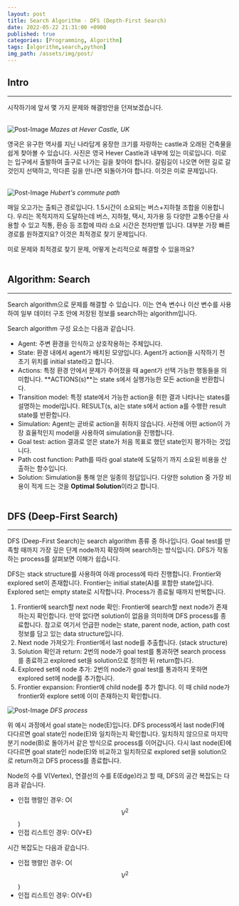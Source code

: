 ```yaml
---
layout: post
title: Search Algorithm - DFS (Depth-First Search)
date: 2022-05-22 21:31:00 +0900
published: true
categories: [Programming, Algorithm]
tags: [algorithm,search,python]
img_path: /assets/img/post/
---
```


## Intro
***

 시작하기에 앞서 몇 가지 문제와 해결방안을 던져보겠습니다.
 <br><br>

 ![Post-Image](DFS_MazesatHeverCastle.png)
 _Mazes at Hever Castle, UK_

 영국은 유구한 역사를 지닌 나라답게 웅장한 크기를 자랑하는 castle과 오래된 건축물을 쉽게 찾아볼 수 있습니다. 사진은 영국 Hever Castle과 내부에 있는 미로입니다. 미로는 입구에서 출발하여 출구로 나가는 길을 찾아야 합니다. 갈림길이 나오면 어떤 길로 갈 것인지 선택하고, 막다른 길을 만나면 되돌아가야 합니다. 이것은 미로 문제입니다.
 <br><br>

 ![Post-Image](DFS_path)
 _Hubert's commute path_

 매일 오고가는 출퇴근 경로입니다. 1.5시간이 소요되는 버스+지하철 조합을 이용합니다. 우리는 목적지까지 도달하는데 버스, 지하철, 택시, 자가용 등 다양한 교통수단을 사용할 수 있고 직통, 환승 등 조합에 따라 소요 시간은 천차만별 입니다. 대부분 가장 빠른 경로를 원하겠지요? 이것은 최적경로 찾기 문제입니다.

 미로 문제와 최적경로 찾기 문제, 어떻게 논리적으로 해결할 수 있을까요?
 <br><br>


 ## Algorithm: Search
***

 Search algorithm으로 문제를 해결할 수 있습니다. 이는 연속 변수나 이산 변수를 사용하여 일부 데이터 구조 안에 저장된 정보를 search하는 algorithm입니다.

 Search algorithm 구성 요소는 다음과 같습니다.

 * Agent: 주변 환경을 인식하고 상호작용하는 주체입니다.
 * State: 환경 내에서 agent가 배치된 모양입니다. Agent가 action을 시작하기 전 초기 위치를 initial state라고 합니다.
 * Actions: 특정 환경 안에서 문제가 주어졌을 때 agent가 선택 가능한 행동들을 의미합니다. **ACTIONS(s)**는 state s에서 실행가능한 모든 action을 반환합니다.
 * Transition model: 특정 state에서 가능한 action을 취한 결과 나타나는 states를 설명하는 model입니다. RESULT(s, a)는 state s에서 action a를 수행한 result state를 반환합니다.
 * Simulation: Agent는 곧바로 action을 취하지 않습니다. 사전에 어떤 action이 가장 효율적인지 model을 사용하여 simulation을 진행합니다.
 * Goal test: action 결과로 얻은 state가 처음 목표로 했던 state인지 평가하는 것입니다.
 * Path cost function: Path를 따라 goal state에 도달하기 까지 소요된 비용을 산출하는 함수입니다.
 * Solution: Simulation을 통해 얻은 일종의 정답입니다. 다양한 solution 중 가장 비용이 적게 드는 것을 **Optimal Solution**이라고 합니다.
 <br><br>


 ## DFS (Deep-First Search)
***
 DFS (Deep-First Search)는 search algorithm 종류 중 하나입니다. Goal test를 만족할 때까지 가장 깊은 단계 node까지 확장하며 search하는 방식입니다. DFS가 작동하는 process를 살펴보면 이해가 쉽습니다.

 DFS는 stack structure를 사용하여 아래 process에 따라 진행합니다. Frontier와 explored set이 존재합니다. Frontier는 initial state(A)를 포함한 state입니다. Explored set는 empty state로 시작합니다. Process가 종료될 때까지 반복합니다.

 1.  Frontier에 search할 next node 확인: Frontier에 search할 next node가 존재하는지 확인합니다. 만약 없다면 solution이 없음을 의미하며 DFS process를 종료합니다. 참고로 여기서 언급한 node는 state, parent node, action, path cost 정보를 담고 있는 data structure입니다.
 2.  Next node 가져오기: Frontier에서 last node를 추출합니다. (stack structure)
 3.  Solution 확인과 return: 2번의 node가 goal test를 통과하면 search process를 종료하고 explored set을 solution으로 정의한 뒤 return합니다.
 4.  Explored set에 node 추가: 2번의 node가 goal test를 통과하지 못하면 explored set에 node를 추가합니다.
 5.  Frontier expansion: Frontier에 child node를 추가 합니다. 이 때 child node가 frontier와 explore set에 이미 존재하는지 확인합니다.
 

 ![Post-Image](DFS_process.gif)
 _DFS process_

 위 예시 과정에서 goal state는 node(E)입니다. DFS process에서 last node(F)에 다다르면 goal state인 node(E)와 일치하는지 확인합니다. 일치하지 않으므로 마지막 분기 node(B)로 돌아가서 같은 방식으로 process를 이어갑니다. 다시 last node(E)에 다다르면 goal state인 node(E)와 비교하고 일치하므로 explored set을 solution으로 return하고 DFS process를 종료합니다.

 Node의 수를 V(Vertex), 연결선의 수를 E(Edge)라고 할 때, DFS의 공간 복잡도는 다음과 같습니다.

 * 인접 행렬인 경우: O($$V^2$$)
 * 인접 리스트인 경우: O(V+E)

 시간 복잡도는 다음과 같습니다.

 * 인접 행렬인 경우: O($$V^2$$)
 * 인접 리스트인 경우: O(V+E)